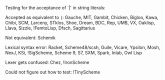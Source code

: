 Testing for the acceptance of `\|' in string literals:

Accepted as equivalent to `|`:  Gauche, MIT, Gambit, Chicken, Bigloo, Kawa, Chibi, SCM, Larceny, STklos, Shoe, Dream, BDC, Rep, UMB, VX, Oaklisp, Llava, Sizzle, !FemtoLisp, Dfsch, Sagittarius

Not equivalent: Schemik

Lexical syntax error:  Racket, Scheme48/scsh, Guile, Vicare, Ypsilon, Mosh, NexJ, KSi, !SigScheme, Scheme 9, S7, SXM, Spark, Inlab, Owl Lisp

Lexer gets confused:  Chez, !IronScheme

Could not figure out how to test: !TinyScheme